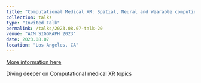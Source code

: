 ```yaml
---
title: "Computational Medical XR: Spatial, Neural and Wearable computing converging to transform healthcare"
collection: talks
type: "Invited Talk"
permalink: /talks/2023.08.07-talk-20
venue: "ACM SIGGRAPH 2023"
date: 2023.08.07
location: "Los Angeles, CA"
---
```


[More information here](https://papagiannakis.github.io/files/CMXR-SIGGRAPH-Frontiers-Talk.pdf)

Diving deeper on Computational medical XR topics
